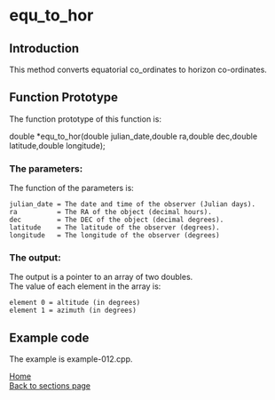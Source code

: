 # equ_to_hor

## Introduction

This method converts equatorial co_ordinates to horizon co-ordinates.

## Function Prototype

The function prototype of this function is:
  
  double *equ_to_hor(double julian_date,double ra,double dec,double latitude,double longitude);
 
### The parameters:
The function of the parameters is:

	julian_date = The date and time of the observer (Julian days).
	ra          = The RA of the object (decimal hours).
	dec         = The DEC of the object (decimal degrees).
	latitude    = The latitude of the observer (degrees).
    longitude   = The longitude of the observer (degrees)
	
### The output: 
The output is a pointer to an array of two doubles.  
The value of each element in the array is:

	element 0 = altitude (in degrees)
	element 1 = azimuth (in degrees) 
 
## Example code

The example is example-012.cpp.

[Home](readme.md)  
[Back to sections page](Sections.md)
 